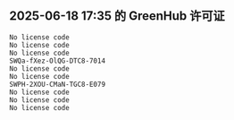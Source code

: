 ## 2025-06-18 17:35 的 GreenHub 许可证
```
No license code
No license code
No license code
SWQa-fXez-OlQG-DTC8-7014
No license code
No license code
SWPH-2XOU-CMaN-TGC8-E079
No license code
No license code
No license code
```
